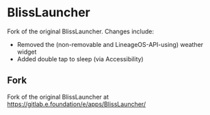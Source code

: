 # BlissLauncher

Fork of the original BlissLauncher. Changes include:

* Removed the (non-removable and LineageOS-API-using) weather widget
* Added double tap to sleep (via Accessibility)

## Fork

Fork of the original BlissLauncher at https://gitlab.e.foundation/e/apps/BlissLauncher/
